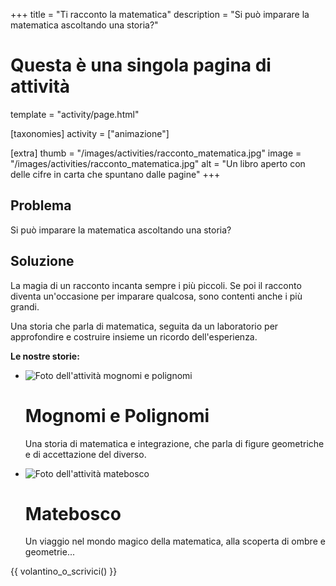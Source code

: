 +++
title = "Ti racconto la matematica"
description = "Si può imparare la matematica ascoltando una storia?"

# Questa è una singola pagina di attività
template = "activity/page.html"

[taxonomies]
activity = ["animazione"]

[extra]
thumb = "/images/activities/racconto_matematica.jpg"
image = "/images/activities/racconto_matematica.jpg"
alt = "Un libro aperto con delle cifre in carta che spuntano dalle pagine"
+++
## Problema

Si può imparare la matematica ascoltando una storia?

## Soluzione

La magia di un racconto incanta sempre i più piccoli.
Se poi il racconto diventa un'occasione per imparare qualcosa,
sono contenti anche i più grandi.

Una storia che parla di matematica, seguita da un laboratorio
per approfondire e costruire insieme un ricordo dell'esperienza.

**Le nostre storie:**

<ul class='list'>
<li>
<img src="/images/activities/mognomi_e_polignomi.jpg" alt="Foto dell'attività mognomi e polignomi"/>

# Mognomi e Polignomi

Una storia di matematica e integrazione, che parla di figure geometriche e di accettazione del diverso.

</li>
<li>
<img src="/images/activities/matebosco_bassa_qualita.jpg" alt="Foto dell'attività matebosco"/>

# Matebosco

Un viaggio nel mondo magico della matematica, alla scoperta di ombre e geometrie...

</li>
</ul>

{{ volantino_o_scrivici() }}
